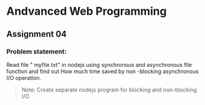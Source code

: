 # Andvanced Web Programming

## Assignment 04

### Problem statement:

Read file " myfile.txt" in nodejs using synchronous and asynchronous file function and find out How much time saved by non -blocking asynchronous I/O operation.

> Note: Create separate nodejs program for blocking and non-blocking I/O
